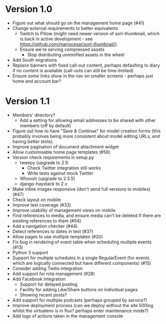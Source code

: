 Version 1.0
===========

- Figure out what should go on the management home page (#41)
- Change external requirements to better equivalents
  - Switch to Pillow (might need newer version of sorl-thumbnail,
    which is back in active development - see
    https://github.com/mariocesar/sorl-thumbnail/).
  - Ensure we're serving compressed assets
    - Stop distributing unminified assets in the wheel
- Add South migrations
- Replace banners with fixed call-out content, perhaps defaulting to
  diary if no content is available (call-outs can still be
  time-limited)
- Ensure *some* links show in the nav on smaller screens - perhaps
  just home and account bar?

Version 1.1
===========

- Members' directory?
  - Add a setting for allowing email addresses to be shared with other
    members (off by default)
- Figure out how to have "Save & Continue" for model creation forms
  (this probably involves being more consistent about model editing
  URLs, and having better tests).
- Improve pagination of document attachment widget
- Allow customisable home page templates (#56)
- Version check requirements in setup.py
  - tweepy (upgrade to 2.1)
    - Check Twitter integration still works
    - Write tests against mock Twitter
  - Whoosh (upgrade to 2.5.5)
  - django-haystack to 2.x
- Make inline images responsive (don't send full versions to mobiles)
  (#47)
- Check layout on mobile
- Improve test coverage (#33)
- Improve usability of management views on mobile
- Find references to media, and ensure media can't be deleted if there
  are existing references to them (#54)
- Add a navigation checker (#44)
- Detect references to dates in text (#37)
- Allow pages to use multiple templates (#20)
- Fix bug in rendering of event table when scheduling multiple events
  (#13)
- Python 3 support
- Support for multiple schedules in a single RegularEvent (for events
  which are logically connected but have different components) (#15)
- Consider adding Twilio integration
- Add support for rota management (#28)
- Add Facebook integration
  - Support for delayed posting
  - Facility for adding Like/Share buttons on individual pages
  - Showing recent posts?
- Add support for multiple podcasts (perhaps grouped by service?)
- Improve deployment process (can we deploy without the site 500ing
  whilst the virtualenv is in flux? perhaps enter maintenance mode?)
- Add logs of actions taken in the management console
